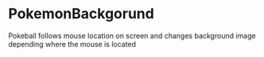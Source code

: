 # PokemonBackgorund
Pokeball follows mouse location on screen and changes background image depending where the mouse is located
